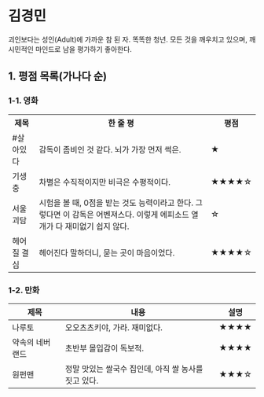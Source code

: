 # 김경민
괴인보다는 성인(Adult)에 가까운 참 된 자. 똑똑한 청년. 모든 것을 깨우치고 있으며, 깨시민적인 마인드로 남을 평가하기 좋아한다.

## 1. 평점 목록(가나다 순)
### 1-1. 영화
<table>
  <tr>
    <th scope="col">제목</th>
    <th scope="col">한 줄 평</th>
    <th scope="col">평점</th>
  </tr>
  <tr>
    <td>#살아있다</td>
    <td>감독이 좀비인 것 같다. 뇌가 가장 먼저 썩은.</td>
    <td>★</td>
  </tr>
  <tr>
    <td>기생충</td>
    <td>차별은 수직적이지만 비극은 수평적이다.</td>
    <td>★★★★☆</td>
  </tr>
  <tr>
    <td>서울괴담</td>
    <td>시험을 볼 때, 0점을 받는 것도 능력이라고 한다. 그렇다면 이 감독은 어벤져스다. 이렇게 에피소드 열 개가 다 재미없기 쉽지 않다.</td>
    <td>☆</td>
  </tr>
  <tr>
    <td>헤어질 결심</td>
    <td>헤어진다 말하더니, 묻는 곳이 마음이었다.</td>
    <td>★★★★☆</td>
  </tr>
</table>

### 1-2. 만화

|제목|내용|설명|
|------|-----|-----|
|나루토|오오츠츠키야, 가라. 재미없다.|★★★★|
|약속의 네버랜드|초반부 몰입감이 독보적.|★★★★|
|원펀맨|정말 맛있는 쌀국수 집인데, 아직 쌀 농사를 짓고 있다.|★★★☆|

